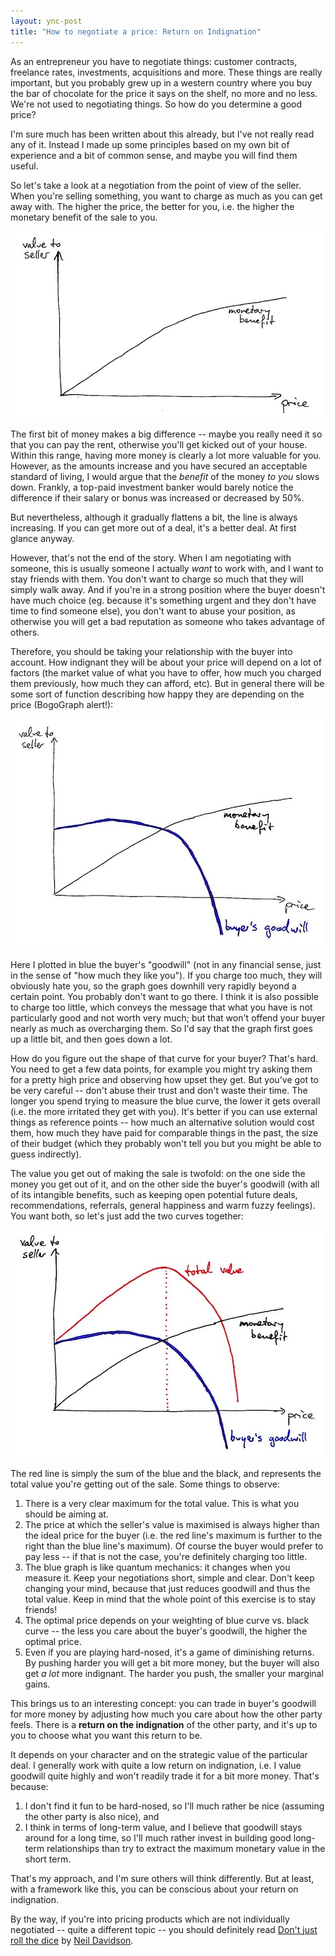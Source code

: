 ```yaml
---
layout: ync-post
title: "How to negotiate a price: Return on Indignation"
---
```


As an entrepreneur you have to negotiate things: customer contracts, freelance rates, investments,
acquisitions and more. These things are really important, but you probably grew up in a western
country where you buy the bar of chocolate for the price it says on the shelf, no more and no less.
We're not used to negotiating things. So how do you determine a good price?

I'm sure much has been
written about this already, but I've not really read any of it. Instead I made up some principles
based on my own bit of experience and a bit of common sense, and maybe you will find them
useful.

So let's take a look at a negotiation from the point of view of the seller. When you're
selling something, you want to charge as much as you can get away with. The higher the price, the
better for you, i.e. the higher the monetary benefit of the sale to
you.

<img src="/static/2010/01/graph1.jpg" alt="Graph: Value over price (1)" width="500"
    height="299" class="aligncenter size-full" />

The first bit of money makes a big difference --
maybe you really need it so that you can pay the rent, otherwise you'll get kicked out of your
house. Within this range, having more money is clearly a lot more valuable for you. However, as the
amounts increase and you have secured an acceptable standard of living, I would argue that the
*benefit* of the money *to you* slows down. Frankly, a top-paid investment banker would barely
notice the difference if their salary or bonus was increased or decreased by 50%.

But nevertheless,
although it gradually flattens a bit, the line is always increasing. If you can get more out of a
deal, it's a better deal. At first glance anyway.

However, that's not the end of the story. When I
am negotiating with someone, this is usually someone I actually *want* to work with, and I want to
stay friends with them. You don't want to charge so much that they will simply walk away. And if
you're in a strong position where the buyer doesn't have much choice (eg. because it's something
urgent and they don't have time to find someone else), you don't want to abuse your position, as
otherwise you will get a bad reputation as someone who takes advantage of others.

Therefore, you
should be taking your relationship with the buyer into account. How indignant they will be about
your price will depend on a lot of factors (the market value of what you have to offer, how much you
charged them previously, how much they can afford, etc). But in general there will be some sort of
function describing how happy they are depending on the price (BogoGraph alert!):

<img src="/static/2010/01/graph2.jpg" alt="Graph: Value over price (2)" width="500"
height="368" class="aligncenter size-full" />

Here I plotted in blue the buyer's "goodwill" (not in
any financial sense, just in the sense of "how much they like you"). If you charge too much, they
will obviously hate you, so the graph goes downhill very rapidly beyond a certain point. You
probably don't want to go there. I think it is also possible to charge too little, which conveys the
message that what you have is not particularly good and not worth very much; but that won't offend
your buyer nearly as much as overcharging them. So I'd say that the graph first goes up a little
bit, and then goes down a lot.

How do you figure out the shape of that curve for your buyer? That's
hard. You need to get a few data points, for example you might try asking them for a pretty high
price and observing how upset they get. But you've got to be very careful -- don't abuse their trust
and don't waste their time. The longer you spend trying to measure the blue curve, the lower it gets
overall (i.e. the more irritated they get with you). It's better if you can use external things as
reference points -- how much an alternative solution would cost them, how much they have paid for
comparable things in the past, the size of their budget (which they probably won't tell you but you
might be able to guess indirectly).

The value you get out of making the sale is twofold: on the one
side the money you get out of it, and on the other side the buyer's goodwill (with all of its
intangible benefits, such as keeping open potential future deals, recommendations, referrals,
general happiness and warm fuzzy feelings). You want both, so let's just add the two curves
together:

<img src="/static/2010/01/graph3.jpg" alt="Graph: Value over price (3)" width="500"
height="364" class="aligncenter size-full" />

The red line is simply the sum of the blue and the
black, and represents the total value you're getting out of the sale. Some things to
observe:

1. There is a very clear maximum for the total value. This is what you should be aiming at.
2. The price at which the seller's value is maximised is always higher than the ideal
   price for the buyer (i.e. the red line's maximum is further to the right than the blue line's
   maximum). Of course the buyer would prefer to pay less -- if that is not the case, you're definitely
   charging too little.
3. The blue graph is like quantum mechanics: it changes when you measure it. Keep your
   negotiations short, simple and clear. Don't keep changing your mind, because that just reduces
   goodwill and thus the total value. Keep in mind that the whole point of this exercise is to stay friends!
4. The optimal price depends on your weighting of blue curve vs. black curve -- the
   less you care about the buyer's goodwill, the higher the optimal price.
5. Even if you are playing hard-nosed, it's a game of diminishing returns. By pushing
   harder you will get a bit more money, but the buyer will also get *a lot* more indignant. The harder
   you push, the smaller your marginal gains.

This brings us to an interesting concept: you
can trade in buyer's goodwill for more money by adjusting how much you care about how the other
party feels. There is a **return on the indignation** of the other party, and it's up to you to
choose what you want this return to be.

It depends on your character and on the strategic value of
the particular deal. I generally work with quite a low return on indignation, i.e. I value goodwill
quite highly and won't readily trade it for a bit more money. That's
because:

1. I don't find it fun to be hard-nosed, so I'll much rather be nice (assuming the
   other party is also nice), and
2. I think in terms of long-term value, and I believe that goodwill stays around for a
   long time, so I'll much rather invest in building good long-term relationships than try to extract
   the maximum monetary value in the short term.

That's my approach, and I'm sure others will think differently. But at least, with a framework
like this, you can be conscious about your return on indignation.

By the way, if you're into pricing products which are not individually
negotiated -- quite a different topic -- you should definitely read
[Don't just roll the dice](http://www.neildavidson.com/dontjustrollthedice.html) by
[Neil Davidson](http://www.neildavidson.com/).
